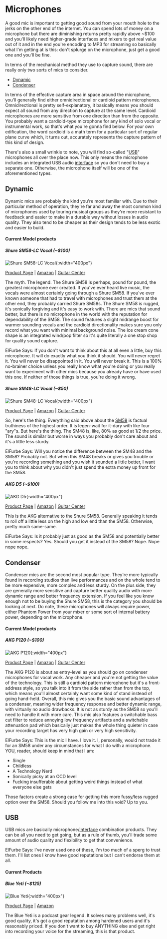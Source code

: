 # Microphones
A good mic is important to getting good sound from your mouth hole to the jerks on the other end of the internet. You can spend lots of money on a microphone but there are diminishing returns pretty rapidly above ~$100 and you'll likely need higher-grade interfaces and mixers to get real value out of it and in the end you're encoding to MP3 for streaming so basically what I'm getting at is this: don't splurge on the microphone, just get a good one and you'll be fine.

In terms of the mechanical method they use to capture sound, there are really only two sorts of mics to consider.
  - [Dynamic](#dynamic)
  - [Condenser](#condenser)
  
In terms of the effective capture area in space around the microphone, you'll generally find either omnidirectional or cardioid pattern microphones. Omnidirectional is pretty self-explanatory, it basically means you should expect all sound from any direction to capture at the same level. Cardioid microphones are more sensitive from one direction than from the opposite. You probably want a cardioid-type microphone for any kind of solo vocal or instrumental work, so that's what you're gonna find below. For your own edification, the word cardioid is a math term for a particular sort of regular plane curve which, it turns out, accurately represents the capture pattern of this kind of design.

There's also a small wrinkle to note, you will find so-called "[USB](#usb)" microphones all over the place now. This only means the microphone includes an integrated USB audio [interface](#interfaces) so you don't need to buy a separate one. Otherwise, the microphone itself will be one of the aforementioned types.

## Dynamic
Dynamic mics are probably the kind you're most familiar with. Due to their particular method of operation, they're far and away the most common kind of microphones used by touring musical groups as they're more resistant to feedback and easier to make in a durable way without losses in audio quality. They also tend to be cheaper as their design tends to be less exotic and easier to build.

#### Current Model products

##### Shure SM58-LC Vocal (~$100)
![Shure SM58-LC Vocal](https://images-na.ssl-images-amazon.com/images/I/71bMMq-D1LL._SL1500_.jpg){:width="400px"}

[Product Page](http://www.shure.com/americas/products/microphones/sm/sm58-vocal-microphone) | [Amazon](https://smile.amazon.com/Shure-SM58-LC-Cardioid-Dynamic-Microphone/dp/B0179T2CM8) | [Guitar Center](http://www.guitarcenter.com/Shure/SM58-Dynamic-Handheld-Vocal-Microphone.gc)

The myth. The legend. The Shure SM58 is perhaps, pound for pound, the greatest microphone ever created. If you've ever heard live music, the vocals were almost certainly going through a Shure SM58. If you've ever known someone that had to travel with microphones and trust them at the other end, they probably carried Shure SM58s. The Shure SM58 is rugged, it's sonically forgiving and it's easy to work with. There are mics that sound better, but there is no microphone in the world with the reputation for dependability of the SM58. The sound features a slight midrange boost for warmer sounding vocals and the cardioid directionality makes sure you only record what you want with minimal background noise. The ice cream cone shape is an integrated wind/pop filter so it's quite literally a one stop shop for quality sound capture.

ElFurbe Says: If you don't want to think about this at all even a little, buy this microphone. It will do exactly what you think it should. You will never regret it. You will never be disappointed in it. You will never break it. This is a 100% no-brainer choice unless you really know what you're doing or you really want to experiment with other mics because you already have or have used this one. If neither of those things is true, you're doing it wrong.

##### Shure SM48-LC Vocal (~$50)
![Shure SM48-LC Vocal](https://images-na.ssl-images-amazon.com/images/I/71MJk9T0aJL._SL1500_.jpg){:width="400px"}

[Product Page](http://www.shure.com/americas/products/microphones/sm/sm48-vocal-microphone) | [Amazon](https://smile.amazon.com/dp/B0002D0HY4/) | [Guitar Center](http://www.guitarcenter.com/Shure/SM48-Cardioid-Dynamic-Vocal-Microphone.gc)

So, here's the thing. Everything said above about the [SM58](#shure-sm58-lc-vocal) is factual truthiness of the highest order. It is legen-wait for it-dary with like four "ary"s. But here's the thing. The SM48 is, like, 80% as good at 1/2 the price. The sound is similar but worse in ways you probably don't care about and it's a little less sturdy.

ElFurbe Says: Will you notice the difference between the SM48 and the SM58? Probably not. But when this SM48 breaks or gives you trouble or you're recording something and you wish it sounded a little better, I want you to think about why you didn't just spend the extra money up front for the SM58.

##### AKG D5 (~$100)
![AKG D5](https://images-na.ssl-images-amazon.com/images/I/71p85%2BPBBnL._SL1500_.jpg){:width="400px"}

[Product Page](https://www.akg.com/Microphones/Dynamic%20Microphones/D5.html) | [Amazon](https://smile.amazon.com/AKG-D5-Vocal-Dynamic-Microphone/dp/B000S5JKRQ) | [Guitar Center](http://www.guitarcenter.com/AKG/D5-Supercardioid-Handheld-Dynamic-Microphone.gc)

This is the AKG alternative to the Shure SM58. Generally speaking it tends to roll off a little less on the high and low end than the SM58. Otherwise, pretty much same-same.

ElFurbe Says: Is it probably just as good as the SM58 and potentially better in some respects? Yes. Should you get it instead of the SM58? Nope. Nope nope nope.

## Condenser
Condenser mics are the second most popular type. They're more typically found in recording studios than live performances and on the whole tend to be more expensive, more complex and less sturdy. On the plus side, they are generally more sensitive and capture better quality audio with more dynamic range and better frequency extension. If you feel like you know enough not to be buying the Shure SM58, this is the category you should be looking at next. Do note, these microphones will always require power, either Phantom Power from your mixer or some sort of internal battery power, depending on the microphone.

#### Current Model products

##### AKG P120 (~$100)
![AKG P120](https://images-na.ssl-images-amazon.com/images/I/81GXGC-gUtL._SL1500_.jpg){:width="400px"}

[Product Page](http://www.akg.com/Microphones/Condenser%20Microphones/P120_.html?dwvar_P120___color=Black#start=1) | [Amazon](https://smile.amazon.com/AKG-P120-High-Performance-Recording-Microphone/dp/B00M9CUOKI) | [Guitar Center](http://www.guitarcenter.com/AKG/P120-Project-Studio-Condenser-Microphone.gc)

The AKG P120 is about as entry-level as you should go on condenser microphones for vocal work. Any cheaper and you're not getting the value of the technology. This is still a cardioid pattern microphone but it's a front-address style, so you talk into it from the side rather than from the top, which means you'll almost certainly want some kind of stand instead of going hand-held. Overall, this mic gives you the basic sound advantages of a condenser, meaning wider frequency response and better dynamic range, with virtually no audio drawbacks. It is not as sturdy as the SM58 so you'll need to handle it with more care. This mic also features a switchable bass cut filter to reduce annoying low frequency artifacts and a switchable attenuation pad which basically just makes the whole thing quieter in case your recording target has very high gain or very high sensitivity.

ElFurbe Says: This is the mic I have. I love it. I, personally, would not trade it for an SM58 under any circumstances for what I do with a microphone. YOU, reader, should keep in mind that I am:
  - Single
  - Childless
  - A Technology Nerd
  - Sonically picky at an OCD level
  - Fucking insufferable about getting weird things instead of what everyone else gets

Those factors create a strong case for getting this more fussy/less rugged option over the SM58. Should you follow me into this void? Up to you.

## USB
USB mics are basically microphone/[interface](interfaces.md) combination products. They can be all you need to get going, but as a rule of thumb, you'll trade some amount of audio quality and flexibility to get that convenience.

ElFurbe Says: I've never used one of these, I'm too much of a sperg to trust them. I'll list ones I know have good reputations but I can't endorse them at all.

#### Current Products

##### Blue Yeti (~$125)
![Blue Yeti](https://images-na.ssl-images-amazon.com/images/I/7131%2Bx9eTGL._SL1500_.jpg){:width="400px"}

[Product Page](http://www.bluemic.com/products/yeti/) | [Amazon](https://smile.amazon.com/Blue-Yeti-USB-Microphone-Blackout/dp/B00N1YPXW2)

The Blue Yeti is a podcast gear legend. It solves many problems well, it's good quality, it's got a good reputation among hardened users and it's reasonably priced. If you don't want to buy ANYTHING else and get right into recording your voice for the streaming, this is that product.
